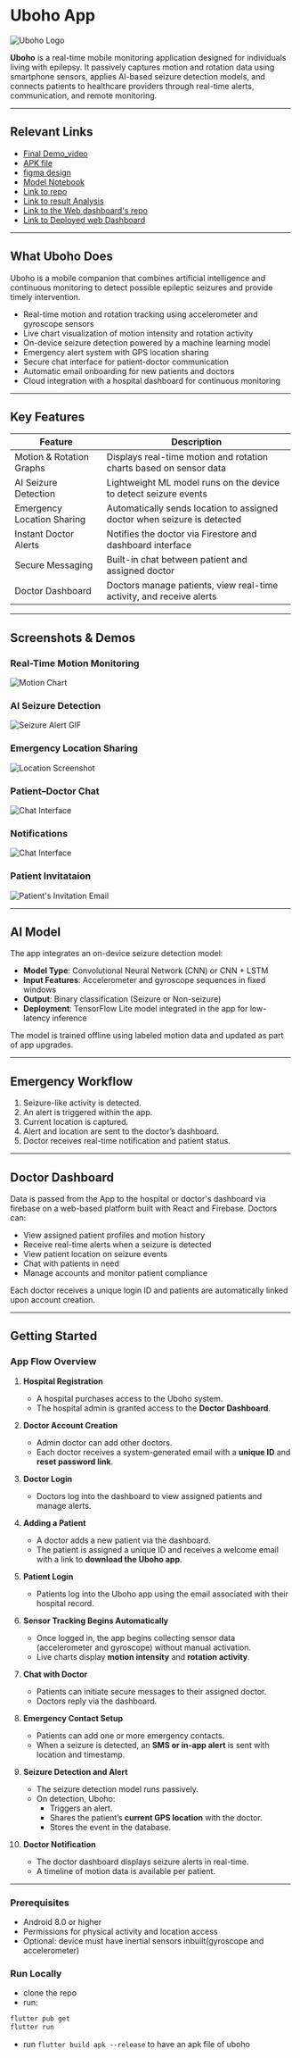 # Uboho App

![Uboho Logo](assets/images/app_screenshots/IMG-20250603-WA0093.jpg)


**Uboho** is a real-time mobile monitoring application designed for individuals living with epilepsy. It passively captures motion and rotation data using smartphone sensors, applies AI-based seizure detection models, and connects patients to healthcare providers through real-time alerts, communication, and remote monitoring.

---

## Relevant Links
- [Final Demo_video](https://drive.google.com/file/d/1XLzOHM6Bv0CMiRLJ8UZinhGnnOnriDTX/view?usp=drive_link)
- [APK file](https://drive.google.com/file/d/1CyZJVzHAs78LU5fboUboxDmElVrKxkoc/view?usp=sharing)
- [figma design](https://www.figma.com/design/EjFiGZ5k5acmHJRQBd7kbL/Uboho?node-id=0-1&t=KELwLbz414nI3asK-1)
- [Model Notebook](https://colab.research.google.com/drive/1A0p8y6ESvFTNLna3j7ZdFADVQKIYOiaY?usp=sharing)
- [Link to repo](https://github.com/Isaiah-Essien/uboho_mobile)
- [Link to result Analysis](https://docs.google.com/document/d/1VcpaDektwOJMmtjM2LOTRAUTh_5AqvCrXtK0OyX-ykY/edit?usp=sharing)
- [Link to the Web dashboard's repo](https://github.com/Isaiah-Essien/uboho_web_dashboard)
- [Link to Deployed web Dashboard](https://quiet-elf-a156b4.netlify.app)

---
## What Uboho Does

Uboho is a mobile companion that combines artificial intelligence and continuous monitoring to detect possible epileptic seizures and provide timely intervention.

- Real-time motion and rotation tracking using accelerometer and gyroscope sensors
- Live chart visualization of motion intensity and rotation activity
- On-device seizure detection powered by a machine learning model
- Emergency alert system with GPS location sharing
- Secure chat interface for patient-doctor communication
- Automatic email onboarding for new patients and doctors
- Cloud integration with a hospital dashboard for continuous monitoring

---

## Key Features

| Feature                    | Description |
|----------------------------|-------------|
| Motion & Rotation Graphs   | Displays real-time motion and rotation charts based on sensor data |
| AI Seizure Detection       | Lightweight ML model runs on the device to detect seizure events |
| Emergency Location Sharing | Automatically sends location to assigned doctor when seizure is detected |
| Instant Doctor Alerts      | Notifies the doctor via Firestore and dashboard interface |
| Secure Messaging           | Built-in chat between patient and assigned doctor |
| Doctor Dashboard           | Doctors manage patients, view real-time activity, and receive alerts |

---

## Screenshots & Demos

### Real-Time Motion Monitoring
![Motion Chart](assets/images/app_screenshots/graphs.jpg)

### AI Seizure Detection
![Seizure Alert GIF](assets/images/app_screenshots/seizure_event_detected.jpg)

### Emergency Location Sharing
![Location Screenshot](assets/images/app_screenshots/location_real_time.png)

### Patient–Doctor Chat
![Chat Interface](assets/images/app_screenshots/chat.jpg)

### Notifications
![Chat Interface](assets/images/app_screenshots/notifications.jpg)

### Patient Invitataion
![Patient's Invitation Email](assets/images/app_screenshots/patient_invidation.png)

---

## AI Model

The app integrates an on-device seizure detection model:

- **Model Type**: Convolutional Neural Network (CNN) or CNN + LSTM
- **Input Features**: Accelerometer and gyroscope sequences in fixed windows
- **Output**: Binary classification (Seizure or Non-seizure)
- **Deployment**: TensorFlow Lite model integrated in the app for low-latency inference

The model is trained offline using labeled motion data and updated as part of app upgrades.

---

## Emergency Workflow

1. Seizure-like activity is detected.
2. An alert is triggered within the app.
3. Current location is captured.
4. Alert and location are sent to the doctor’s dashboard.
5. Doctor receives real-time notification and patient status.

---

## Doctor Dashboard

Data is passed from the App to the hospital or doctor's dashboard via firebase on a web-based platform built with React and Firebase. Doctors can:

- View assigned patient profiles and motion history
- Receive real-time alerts when a seizure is detected
- View patient location on seizure events
- Chat with patients in need
- Manage accounts and monitor patient compliance

Each doctor receives a unique login ID and patients are automatically linked upon account creation.

---

## Getting Started

### App Flow Overview

1. **Hospital Registration**
    - A hospital purchases access to the Uboho system.
    - The hospital admin is granted access to the **Doctor Dashboard**.

2. **Doctor Account Creation**
    - Admin doctor can add other doctors.
    - Each doctor receives a system-generated email with a **unique ID** and **reset password link**.

3. **Doctor Login**
    - Doctors log into the dashboard to view assigned patients and manage alerts.

4. **Adding a Patient**
    - A doctor adds a new patient via the dashboard.
    - The patient is assigned a unique ID and receives a welcome email with a link to **download the Uboho app**.

5. **Patient Login**
    - Patients log into the Uboho app using the email associated with their hospital record.

6. **Sensor Tracking Begins Automatically**
    - Once logged in, the app begins collecting sensor data (accelerometer and gyroscope) without manual activation.
    - Live charts display **motion intensity** and **rotation activity**.

7. **Chat with Doctor**
    - Patients can initiate secure messages to their assigned doctor.
    - Doctors reply via the dashboard.

8. **Emergency Contact Setup**
    - Patients can add one or more emergency contacts.
    - When a seizure is detected, an **SMS or in-app alert** is sent with location and timestamp.

9. **Seizure Detection and Alert**
    - The seizure detection model runs passively.
    - On detection, Uboho:
        - Triggers an alert.
        - Shares the patient’s **current GPS location** with the doctor.
        - Stores the event in the database.

10. **Doctor Notification**
    - The doctor dashboard displays seizure alerts in real-time.
    - A timeline of motion data is available per patient.

---
### Prerequisites

- Android 8.0 or higher
- Permissions for physical activity and location access
- Optional: device must have inertial sensors inbuilt(gyroscope and accelerometer)

### Run Locally
- clone the repo
- run:
```bash
flutter pub get
flutter run

```
- run `flutter build apk --release` to have an apk file of uboho


